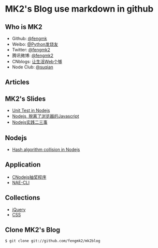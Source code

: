 # MK2's Blog use markdown in github

## Who is MK2

* Github: [@fengmk](https://github.com/fengmk2)
* Weibo: [@Python发烧友](http://weibo.com/imk2)
* Twitter: [@fengmk2](http://twitter.com/fengmk2)
* 腾讯微博: [@fengmk2](http://t.qq.com/fengmk2)
* CNblogs: [让生活Web个够](http://fengmk2.cnblogs.com/)
* Node Club: [@suqian](http://club.cnodejs.org/user/suqian)

## Articles

## MK2's Slides

* [Unit Test in Nodejs](./ppt/unittest-and-bdd-in-nodejs-with-mocha.html)
* [Nodejs, 脱离了浏览器的Javascript](./ppt/qcon2011/index.html)
* [Nodejs实践二三事](./ppt/those-things-using-nodejs/index.html)

## Nodejs

* [Hash algorithm collision in Nodejs](./blog/2011/hac-in-nodejs-results.html)

## Application

* [CNodejs抽奖程序](./lottery/index.html)
* [NAE-CLI](./nae-cli.html)

## Collections

* [jQuery](./collections/jquery.html)
* [CSS](./collections/css.html)

## Clone MK2's Blog

```
$ git clone git://github.com/fengmk2/mk2blog
```